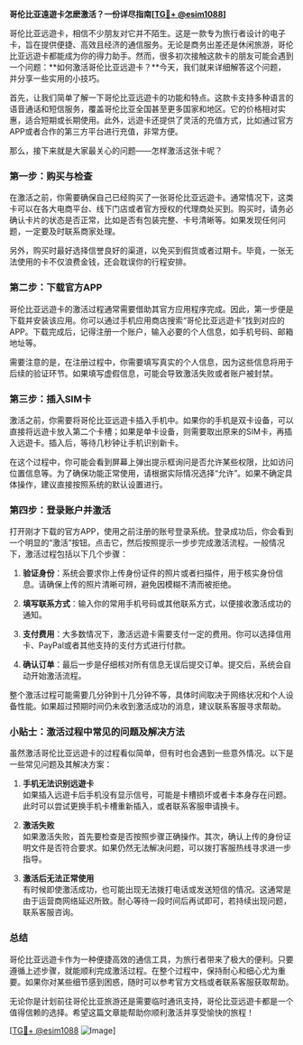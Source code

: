 **哥伦比亚遠遊卡怎麽激活？一份详尽指南[[TG💪+ @esim1088](https://t.me/s/esim1088)]**

哥伦比亚远遊卡，相信不少朋友对它并不陌生。这是一款专为旅行者设计的电子卡，旨在提供便捷、高效且经济的通信服务。无论是商务出差还是休闲旅游，哥伦比亚远遊卡都能成为你的得力助手。然而，很多初次接触这款卡的朋友可能会遇到一个问题：**如何激活哥伦比亚远遊卡？**今天，我们就来详细解答这个问题，并分享一些实用的小技巧。

首先，让我们简单了解一下哥伦比亚远遊卡的功能和特点。这款卡支持多种语言的语音通话和短信服务，覆盖哥伦比亚全国甚至更多国家和地区。它的价格相对实惠，适合短期或长期使用。此外，远遊卡还提供了灵活的充值方式，比如通过官方APP或者合作的第三方平台进行充值，非常方便。

那么，接下来就是大家最关心的问题——怎样激活这张卡呢？

### 第一步：购买与检查

在激活之前，你需要确保自己已经购买了一张哥伦比亚远遊卡。通常情况下，这类卡可以在各大电商平台、线下门店或者官方授权的代理商处买到。购买时，请务必确认卡片的状态是否正常，比如是否有包装完整、卡号清晰等。如果发现任何问题，一定要及时联系商家处理。

另外，购买时最好选择信誉良好的渠道，以免买到假货或者过期卡。毕竟，一张无法使用的卡不仅浪费金钱，还会耽误你的行程安排。

### 第二步：下载官方APP

哥伦比亚远遊卡的激活过程通常需要借助其官方应用程序完成。因此，第一步便是下载并安装该应用。你可以通过手机应用商店搜索“哥伦比亚远遊卡”找到对应的APP。下载完成后，记得注册一个账户，输入必要的个人信息，如手机号码、邮箱地址等。

需要注意的是，在注册过程中，你需要填写真实的个人信息，因为这些信息将用于后续的验证环节。如果填写虚假信息，可能会导致激活失败或者账户被封禁。

### 第三步：插入SIM卡

激活之前，你需要将哥伦比亚远遊卡插入手机中。如果你的手机是双卡设备，可以直接将远遊卡放入第二个卡槽；如果是单卡设备，则需要取出原来的SIM卡，再插入远遊卡。插入后，等待几秒钟让手机识别新卡。

在这个过程中，你可能会看到屏幕上弹出提示框询问是否允许某些权限，比如访问位置信息等。为了确保功能正常使用，请根据实际情况选择“允许”。如果不确定具体操作，建议直接按照系统的默认设置进行。

### 第四步：登录账户并激活

打开刚才下载的官方APP，使用之前注册的账号登录系统。登录成功后，你会看到一个明显的“激活”按钮。点击它，然后按照提示一步步完成激活流程。一般情况下，激活过程包括以下几个步骤：

1. **验证身份**：系统会要求你上传身份证件的照片或者扫描件，用于核实身份信息。请确保上传的照片清晰可辨，避免因模糊不清而被拒绝。
   
2. **填写联系方式**：输入你的常用手机号码或其他联系方式，以便接收激活成功的通知。

3. **支付费用**：大多数情况下，激活远遊卡需要支付一定的费用。你可以选择信用卡、PayPal或者其他支持的支付方式进行付款。

4. **确认订单**：最后一步是仔细核对所有信息无误后提交订单。提交后，系统会自动开始激活流程。

整个激活过程可能需要几分钟到十几分钟不等，具体时间取决于网络状况和个人设备性能。如果超过预期时间仍未收到激活成功的消息，建议联系客服寻求帮助。

### 小贴士：激活过程中常见的问题及解决方法

虽然激活哥伦比亚远遊卡的过程看似简单，但有时也会遇到一些意外情况。以下是一些常见问题及其解决方案：

1. **手机无法识别远遊卡**  
   如果插入远遊卡后手机没有显示信号，可能是卡槽损坏或者卡本身存在问题。此时可以尝试更换手机卡槽重新插入，或者联系客服申请换卡。

2. **激活失败**  
   如果激活失败，首先要检查是否按照步骤正确操作。其次，确认上传的身份证明文件是否符合要求。如果仍然无法解决问题，可以拨打客服热线寻求进一步指导。

3. **激活后无法正常使用**  
   有时候即使激活成功，也可能出现无法拨打电话或发送短信的情况。这通常是由于运营商网络延迟所致。耐心等待一段时间后再试即可，若持续出现问题，联系客服咨询。

### 总结

哥伦比亚远遊卡作为一种便捷高效的通信工具，为旅行者带来了极大的便利。只要遵循上述步骤，就能顺利完成激活过程。在整个过程中，保持耐心和细心尤为重要。如果你对某些细节感到困惑，随时可以参考官方文档或者联系客服获取帮助。

无论你是计划前往哥伦比亚旅游还是需要临时通讯支持，哥伦比亚远遊卡都是一个值得信赖的选择。希望这篇文章能帮助你顺利激活并享受愉快的旅程！

[[TG💪+ @esim1088](https://t.me/s/esim1088) ![Image](https://i.postimg.cc/4NQfJmqS/Snipaste-2025-05-13-00-14-12.png)]